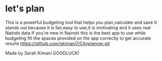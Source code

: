 # let's plan
This is a powerful budgeting tool that helps you plan,calculate and save
It stands out because it is fair,easy to use,it is motivating and it uses real Nairobi data
If you're new in Nairobi this is the best app to use while budgeting
fill the spaces provided on the app correctly to get accurate results
https://github.com/skimani7/Cityplanner.git

Made by Sarah Kimani
GOODLUCK!

